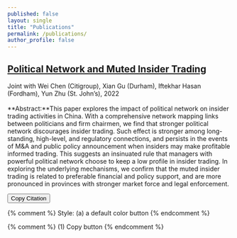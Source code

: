 ```yaml
---
published: false
layout: single
title: "Publications"
permalink: /publications/
author_profile: false
---
```


## [Political Network and Muted Insider Trading](http://dx.doi.org/10.2139/ssrn.4230854)
<a href="https://papers.ssrn.com/sol3/Delivery.cfm/SSRN_ID4230854_code1125739.pdf?abstractid=4230854&mirid=1&type=2"><i class="fas fa-fw fa-file-pdf zoom" aria-hidden="true"></i></a>
Joint with Wei Chen (Citigroup), Xian Gu (Durham), Iftekhar Hasan (Fordham), Yun Zhu (St. John’s), 2022
<br><br> **Abstract:**This paper explores the impact of political network on insider trading activities in China. With a comprehensive network mapping links between politicians and firm chairmen, we find that stronger political network discourages insider trading. Such effect is stronger among long-standing, high-level, and regulatory connections, and persists in the events of M&A and public policy announcement when insiders may make profitable informed trading. This suggests an insinuated rule that managers with powerful political network choose to keep a low profile in insider trading. In exploring the underlying mechanisms, we confirm that the muted insider trading is related to preferable financial and policy support, and are more pronounced in provinces with stronger market force and legal enforcement.

<input type="text" id="citation_muted_insider" style="display:none;" value="Chen, Wei and Gu, Xian and Hasan, Iftekhar and Zhao, Hao and Zhu, Yun, Political Network and Muted Insider Trading (September 27, 2022). Available at SSRN: https://ssrn.com/abstract=4230854 or http://dx.doi.org/10.2139/ssrn.4230854">
<button class="copyButton" data-clipboard-target="#citation_muted_insider">Copy Citation</button>
<span class="tooltip"></span>



{% comment %} 
  Style: (a) a default color button
{% endcomment %} 

<link rel="stylesheet" type="text/css" href="/assets/css/widgets_style/copy-button-default.css">

{% comment %} 
  (1) Copy button
{% endcomment %} 

<script src="https://cdnjs.cloudflare.com/ajax/libs/clipboard.js/2.0.8/clipboard.min.js"></script>

<script src="/assets/js/widgets/copy-button-default.js"></script>



